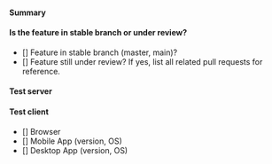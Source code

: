 <!--
Give the PR a descriptive title following conventional commits - https://www.conventionalcommits.org/en/v1.0.0/

Typical format for test cases:
```
test(feature): general description of tests
or
test(test key): update existing test case description
```

Example:
```
test(mark as unread): latest post should appear unread after marking the channel as unread in RHS via menu option or shortcut key
test(MM-T4886): updating step 2 
```
-->

#### Summary
<!--
A description of this pull request.
-->

#### Is the feature in stable branch or under review?
- [] Feature in stable branch (master, main)?
- [] Feature still under review? If yes, list all related pull requests for reference.

#### Test server
<!--
Link the test server to be used for testing and trying out the test cases could be from "/cloud", pull request or requirements to set up the test server.
-->

#### Test client
<!--
Indicate test client requirements (version, OS) and/or add link to test artifact in case a feature is still under review.
-->
- [] Browser
- [] Mobile App (version, OS)
- [] Desktop App (version, OS)
